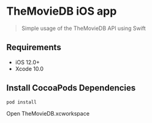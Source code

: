 # TheMovieDB iOS app
> Simple usage of the TheMovieDB API using Swift


## Requirements

- iOS 12.0+
- Xcode 10.0

## Install CocoaPods Dependencies

```
pod install
```

Open TheMovieDB.xcworkspace